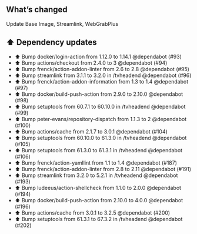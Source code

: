 ## What’s changed

Update Base Image, Streamlink, WebGrabPlus

## ⬆️ Dependency updates

- ⬆️ Bump docker/login-action from 1.12.0 to 1.14.1 @dependabot (#93)
- ⬆️ Bump actions/checkout from 2.4.0 to 3 @dependabot (#94)
- ⬆️ Bump frenck/action-addon-linter from 2.6 to 2.8 @dependabot (#95)
- ⬆️ Bump streamlink from 3.1.1 to 3.2.0 in /tvheadend @dependabot (#96)
- ⬆️ Bump frenck/action-addon-information from 1.3 to 1.4 @dependabot (#97)
- ⬆️ Bump docker/build-push-action from 2.9.0 to 2.10.0 @dependabot (#98)
- ⬆️ Bump setuptools from 60.7.1 to 60.10.0 in /tvheadend @dependabot (#99)
- ⬆️ Bump peter-evans/repository-dispatch from 1.1.3 to 2 @dependabot (#100)
- ⬆️ Bump actions/cache from 2.1.7 to 3.0.1 @dependabot (#104)
- ⬆️ Bump setuptools from 60.10.0 to 61.3.0 in /tvheadend @dependabot (#105)
- ⬆️ Bump setuptools from 61.3.0 to 61.3.1 in /tvheadend @dependabot (#106)
- ⬆️ Bump frenck/action-yamllint from 1.1 to 1.4 @dependabot (#187)
- ⬆️ Bump frenck/action-addon-linter from 2.8 to 2.11 @dependabot (#191)
- ⬆️ Bump streamlink from 3.2.0 to 5.2.1 in /tvheadend @dependabot (#193)
- ⬆️ Bump ludeeus/action-shellcheck from 1.1.0 to 2.0.0 @dependabot (#194)
- ⬆️ Bump docker/build-push-action from 2.10.0 to 4.0.0 @dependabot (#196)
- ⬆️ Bump actions/cache from 3.0.1 to 3.2.5 @dependabot (#200)
- ⬆️ Bump setuptools from 61.3.1 to 67.3.2 in /tvheadend @dependabot (#202)
